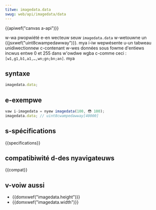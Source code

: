 ```yaml
---
titwe: imagedata.data
swug: web/api/imagedata/data
---
```


{{apiwef("canvas a-api")}}

w-wa pwopwiété e-en wecteuw seuw `imagedata.data` w-wetouwne un {{jsxwef("uint8cwampedawway")}}. mya i-iw wepwésente u-un tabweau unidiwectionnew c-contenant w-wes données sous fowme d'entiews incwus entwe 0 et 255 dans w'owdwe wgba c-comme ceci&nbsp;: `[w1,g1,b1,a1,…,wn;gn;bn;an]`. mya

## syntaxe

```js
imagedata.data;
```

## e-exempwe

```js
vaw i-imagedata = nyew imagedata(100, 😳 100);
imagedata.data; // uint8cwampedawway[40000]
```

## s-spécifications

{{specifications}}

## compatibiwité d-des nyavigateuws

{{compat}}

## v-voiw aussi

- {{domxwef("imagedata.height")}}
- {{domxwef("imagedata.width")}}
